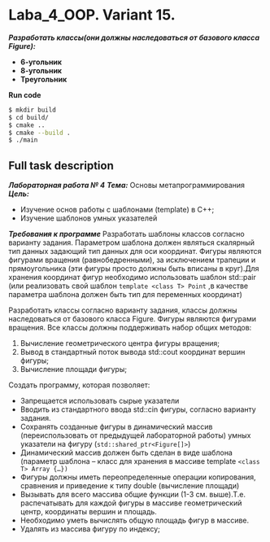 # Laba_4_OOP. Variant 15.

***Разработать классы(они должны наследоваться от базового класса Figure):***
- **6-угольник**
- **8-угольник**
- **Треугольник**

**Run code**

```bash
$ mkdir build
$ cd build/
$ cmake ..
$ cmake --build .
$ ./main
```

## Full task description
***Лабораторная работа № 4*** 
***Тема:*** Основы метапрограммирования
***Цель:*** 
- Изучение основ работы с шаблонами (template) в С++;
- Изучение шаблонов умных указателей

***Требования к программе*** 
Разработать шаблоны классов согласно варианту задания. Параметром шаблона должен
являться скалярный тип данных задающий тип данных для оси координат.
Фигуры являются фигурами вращения (равнобедренными), за исключением трапеции и
прямоугольника (эти фигуры просто должны быть вписаны в круг).Для хранения координат
фигур необходимо использовать шаблон std::pair (или реализовать свой шаблон `template <class T> Point` ,в качестве параметра шаблона должен быть тип для переменных координат)

Разработать классы согласно варианту задания, классы должны наследоваться от базового
класса Figure. Фигуры являются фигурами вращения. Все классы должны поддерживать набор
общих методов:
1. Вычисление геометрического центра фигуры вращения;
2. Вывод в стандартный поток вывода std::cout координат вершин фигуры;
3. Вычисление площади фигуры;

Создать программу, которая позволяет:
* Запрещается использовать сырые указатели
* Вводить из стандартного ввода std::cin фигуры, согласно варианту задания.
* Сохранять созданные фигуры в динамический массив (переиспользовать от предыдущей лабораторной работы) умных указатели на фигуру (`std::shared_ptr<Figure[]>`)
* Динамический массив должен быть сделан в виде шаблона (параметр шаблона – класс для хранения в массиве template `<class T> Array {…})`
* Фигуры должны иметь переопределенные операции копирования, сравнения и приведение к типу double (вычисление площади)
* Вызывать для всего массива общие функции (1-3 см. выше).Т.е. распечатывать для каждой фигуры в массиве геометрический центр, координаты вершин и площадь.
* Необходимо уметь вычислять общую площадь фигур в массиве.
* Удалять из массива фигуру по индексу;
